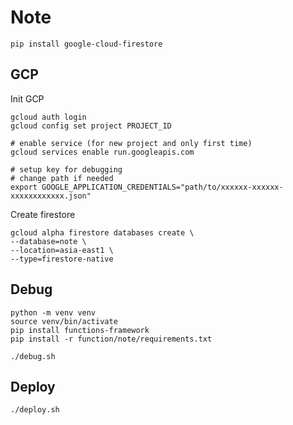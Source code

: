 # Note

```shell
pip install google-cloud-firestore
```

## GCP

Init GCP

```shell
gcloud auth login
gcloud config set project PROJECT_ID

# enable service (for new project and only first time)
gcloud services enable run.googleapis.com

# setup key for debugging
# change path if needed
export GOOGLE_APPLICATION_CREDENTIALS="path/to/xxxxxx-xxxxxx-xxxxxxxxxxxx.json"
```

Create firestore

```shell
gcloud alpha firestore databases create \
--database=note \
--location=asia-east1 \
--type=firestore-native
```

## Debug

```shell
python -m venv venv
source venv/bin/activate
pip install functions-framework
pip install -r function/note/requirements.txt
```

```shell
./debug.sh
```

## Deploy

```shell
./deploy.sh
```


